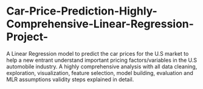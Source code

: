 # Car-Price-Prediction-Highly-Comprehensive-Linear-Regression-Project-
A Linear Regression model to predict the car prices for the U.S market to help a new entrant understand important pricing factors/variables in the U.S automobile industry. A highly comprehensive analysis with all data cleaning, exploration, visualization, feature selection, model building, evaluation and MLR assumptions validity steps explained in detail.
